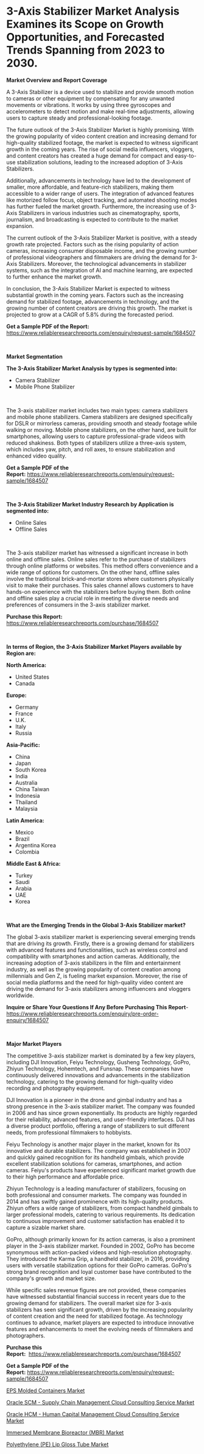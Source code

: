 <p><h1>3-Axis Stabilizer Market Analysis Examines its Scope on Growth Opportunities, and Forecasted Trends Spanning from 2023 to 2030.</h1></p><p><strong>Market Overview and Report Coverage</strong></p>
<p><p>A 3-Axis Stabilizer is a device used to stabilize and provide smooth motion to cameras or other equipment by compensating for any unwanted movements or vibrations. It works by using three gyroscopes and accelerometers to detect motion and make real-time adjustments, allowing users to capture steady and professional-looking footage.</p><p>The future outlook of the 3-Axis Stabilizer Market is highly promising. With the growing popularity of video content creation and increasing demand for high-quality stabilized footage, the market is expected to witness significant growth in the coming years. The rise of social media influencers, vloggers, and content creators has created a huge demand for compact and easy-to-use stabilization solutions, leading to the increased adoption of 3-Axis Stabilizers.</p><p>Additionally, advancements in technology have led to the development of smaller, more affordable, and feature-rich stabilizers, making them accessible to a wider range of users. The integration of advanced features like motorized follow focus, object tracking, and automated shooting modes has further fueled the market growth. Furthermore, the increasing use of 3-Axis Stabilizers in various industries such as cinematography, sports, journalism, and broadcasting is expected to contribute to the market expansion.</p><p>The current outlook of the 3-Axis Stabilizer Market is positive, with a steady growth rate projected. Factors such as the rising popularity of action cameras, increasing consumer disposable income, and the growing number of professional videographers and filmmakers are driving the demand for 3-Axis Stabilizers. Moreover, the technological advancements in stabilizer systems, such as the integration of AI and machine learning, are expected to further enhance the market growth.</p><p>In conclusion, the 3-Axis Stabilizer Market is expected to witness substantial growth in the coming years. Factors such as the increasing demand for stabilized footage, advancements in technology, and the growing number of content creators are driving this growth. The market is projected to grow at a CAGR of 5.8% during the forecasted period.</p></p>
<p><strong>Get a Sample PDF of the Report:</strong> <a href="https://www.reliableresearchreports.com/enquiry/request-sample/1684507">https://www.reliableresearchreports.com/enquiry/request-sample/1684507</a></p>
<p>&nbsp;</p>
<p><strong>Market Segmentation</strong></p>
<p><strong>The 3-Axis Stabilizer Market Analysis by types is segmented into:</strong></p>
<p><ul><li>Camera Stabilizer</li><li>Mobile Phone Stabilizer</li></ul></p>
<p>&nbsp;</p>
<p><p>The 3-axis stabilizer market includes two main types: camera stabilizers and mobile phone stabilizers. Camera stabilizers are designed specifically for DSLR or mirrorless cameras, providing smooth and steady footage while walking or moving. Mobile phone stabilizers, on the other hand, are built for smartphones, allowing users to capture professional-grade videos with reduced shakiness. Both types of stabilizers utilize a three-axis system, which includes yaw, pitch, and roll axes, to ensure stabilization and enhanced video quality.</p></p>
<p><strong>Get a Sample PDF of the Report:</strong>&nbsp;<a href="https://www.reliableresearchreports.com/enquiry/request-sample/1684507">https://www.reliableresearchreports.com/enquiry/request-sample/1684507</a></p>
<p>&nbsp;</p>
<p><strong>The 3-Axis Stabilizer Market Industry Research by Application is segmented into:</strong></p>
<p><ul><li>Online Sales</li><li>Offline Sales</li></ul></p>
<p>&nbsp;</p>
<p><p>The 3-axis stabilizer market has witnessed a significant increase in both online and offline sales. Online sales refer to the purchase of stabilizers through online platforms or websites. This method offers convenience and a wide range of options for customers. On the other hand, offline sales involve the traditional brick-and-mortar stores where customers physically visit to make their purchases. This sales channel allows customers to have hands-on experience with the stabilizers before buying them. Both online and offline sales play a crucial role in meeting the diverse needs and preferences of consumers in the 3-axis stabilizer market.</p></p>
<p><strong>Purchase this Report:</strong>&nbsp; <a href="https://www.reliableresearchreports.com/purchase/1684507">https://www.reliableresearchreports.com/purchase/1684507</a></p>
<p>&nbsp;</p>
<p><strong>In terms of Region, the 3-Axis Stabilizer Market Players available by Region are:</strong></p>
<p>
    <p> <strong> North America: </strong>
        <ul>
            <li>United States</li>
            <li>Canada</li>
        </ul>
        </p> 
    <p> <strong> Europe: </strong>
        <ul>
            <li>Germany</li>
            <li>France</li>
            <li>U.K.</li>
            <li>Italy</li>
            <li>Russia</li>
        </ul>
        </p> 
    <p> <strong> Asia-Pacific: </strong>
        <ul>
            <li>China</li>
            <li>Japan</li>
            <li>South Korea</li>
            <li>India</li>
            <li>Australia</li>
            <li>China Taiwan</li>
            <li>Indonesia</li>
            <li>Thailand</li>
            <li>Malaysia</li>
        </ul>
        </p> 
    <p> <strong> Latin America: </strong>
        <ul>
            <li>Mexico</li>
            <li>Brazil</li>
            <li>Argentina Korea</li>
            <li>Colombia</li>
        </ul>
        </p> 
    <p> <strong> Middle East & Africa: </strong>
        <ul>
            <li>Turkey</li>
            <li>Saudi</li>
            <li>Arabia</li>
            <li>UAE</li>
            <li>Korea</li>
        </ul>
    </p>
    </p>
<p>&nbsp;</p>
<p><strong>What are the Emerging Trends in the Global 3-Axis Stabilizer market?</strong></p>
<p><p>The global 3-axis stabilizer market is experiencing several emerging trends that are driving its growth. Firstly, there is a growing demand for stabilizers with advanced features and functionalities, such as wireless control and compatibility with smartphones and action cameras. Additionally, the increasing adoption of 3-axis stabilizers in the film and entertainment industry, as well as the growing popularity of content creation among millennials and Gen Z, is fueling market expansion. Moreover, the rise of social media platforms and the need for high-quality video content are driving the demand for 3-axis stabilizers among influencers and vloggers worldwide.</p></p>
<p><strong>Inquire or Share Your Questions If Any Before Purchasing This Report</strong>- <a href="https://www.reliableresearchreports.com/enquiry/pre-order-enquiry/1684507">https://www.reliableresearchreports.com/enquiry/pre-order-enquiry/1684507</a></p>
<p>&nbsp;</p>
<p><strong>Major Market Players</strong></p>
<p><p>The competitive 3-axis stabilizer market is dominated by a few key players, including DJI Innovation, Feiyu Technology, Gusheng Technology, GoPro, Zhiyun Technology, Hohemtech, and Funsnap. These companies have continuously delivered innovations and advancements in the stabilization technology, catering to the growing demand for high-quality video recording and photography equipment.</p><p>DJI Innovation is a pioneer in the drone and gimbal industry and has a strong presence in the 3-axis stabilizer market. The company was founded in 2006 and has since grown exponentially. Its products are highly regarded for their reliability, advanced features, and user-friendly interfaces. DJI has a diverse product portfolio, offering a range of stabilizers to suit different needs, from professional filmmakers to hobbyists.</p><p>Feiyu Technology is another major player in the market, known for its innovative and durable stabilizers. The company was established in 2007 and quickly gained recognition for its handheld gimbals, which provide excellent stabilization solutions for cameras, smartphones, and action cameras. Feiyu's products have experienced significant market growth due to their high performance and affordable price.</p><p>Zhiyun Technology is a leading manufacturer of stabilizers, focusing on both professional and consumer markets. The company was founded in 2014 and has swiftly gained prominence with its high-quality products. Zhiyun offers a wide range of stabilizers, from compact handheld gimbals to larger professional models, catering to various requirements. Its dedication to continuous improvement and customer satisfaction has enabled it to capture a sizable market share.</p><p>GoPro, although primarily known for its action cameras, is also a prominent player in the 3-axis stabilizer market. Founded in 2002, GoPro has become synonymous with action-packed videos and high-resolution photography. They introduced the Karma Grip, a handheld stabilizer, in 2016, providing users with versatile stabilization options for their GoPro cameras. GoPro's strong brand recognition and loyal customer base have contributed to the company's growth and market size.</p><p>While specific sales revenue figures are not provided, these companies have witnessed substantial financial success in recent years due to the growing demand for stabilizers. The overall market size for 3-axis stabilizers has seen significant growth, driven by the increasing popularity of content creation and the need for stabilized footage. As technology continues to advance, market players are expected to introduce innovative features and enhancements to meet the evolving needs of filmmakers and photographers.</p></p>
<p><strong>Purchase this Report:</strong>&nbsp;&nbsp;<a href="https://www.reliableresearchreports.com/purchase/1684507">https://www.reliableresearchreports.com/purchase/1684507</a></p>
<p></p>
<p><strong>Get a Sample PDF of the Report:</strong>&nbsp;<a href="https://www.reliableresearchreports.com/enquiry/request-sample/1684507">https://www.reliableresearchreports.com/enquiry/request-sample/1684507</a></p>
<p><p><a href="https://github.com/GroverBarry/Market-Research-Report-List-2/blob/main/eps-molded-containers-market.md">EPS Molded Containers Market</a></p><p><a href="https://www.linkedin.com/pulse/oracle-scm-supply-chain-management-cloud-consulting-service/">Oracle SCM - Supply Chain Management Cloud Consulting Service Market</a></p><p><a href="https://www.linkedin.com/pulse/decoding-oracle-hcm-human-capital-management-cloud-consulting/">Oracle HCM - Human Capital Management Cloud Consulting Service Market</a></p><p><a href="https://medium.com/@santoshh992151/immersed-membrane-bioreactor-mbr-market-trends-forecast-and-competitive-analysis-to-2030-f8eb2b687251">Immersed Membrane Bioreactor (MBR) Market</a></p><p><a href="https://medium.com/@shivay151299/polyethylene-pe-lip-gloss-tube-market-size-cagr-trends-2024-2030-63e70a7beca2">Polyethylene (PE) Lip Gloss Tube Market</a></p></p>